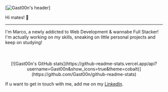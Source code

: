 [![Gast00n's header](https://github.com/)]

Hi mates! 👋
<hr>
I'm Marco, a newly addicted to Web Development & wannabe Full Stacker!<br>
I'm actually working on my skills, sneaking on little personal projects and keep on studying!<br><br><br><br>

<center>[![Gast00n's GitHub stats](https://github-readme-stats.vercel.app/api?username=Gast00n&show_icons=true&theme=cobalt)](https://github.com/Gast00n/github-readme-stats)</center>



<!-- Social -->
If u want to get in touch with me, add me on my <a href="https://www.linkedin.com/in/giuliettidev/">LinkedIn</a>.


